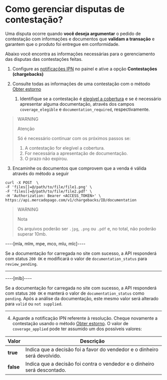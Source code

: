 # Como gerenciar disputas de contestação?

Uma disputa ocorre quando **você deseja argumentar** o pedido de contestação com informações e documentos que **validam a transação** e garantem que o produto foi entregue em conformidade.

Abaixo você encontra as informações necessárias para o gerenciamento das disputas das contestações feitas.

1. Configure as [notificações IPN](/developers/panel/ipn) no painel e ative a opção **Contestações (chargebacks)**
   
2. Consulte todas as informações de uma contestação com o método [Obter estorno](/developers/pt/reference/chargebacks/_chargebacks_id/get)
   1. Identifique se a contestação é [elegível a cobertura](https://www.mercadopago[FAKER][URL][DOMAIN]/ajuda/294) e se é necessário apresentar alguma documentação, através dos campos `coverage_elegible` e `documentation_required`, respectivamente.

> WARNING
>
> Atenção
>
> Só é necessário continuar com os próximos passos se:
> 
>  1. A contestação for elegível a cobertura.
> 2. For necessária a apresentação de documentação.
> 3. O prazo não expirou.

3. Encaminhe os documentos que comprovem que a venda é válida através do método a seguir
```curl
curl -X POST  \
-F 'files[]=@/path/to/file/file1.png' \
-F 'files[]=@/path/to/file/file2.pdf' \
-H 'Authorization: Bearer <ACCESS_TOKEN>' \
https://api.mercadopago.com/v1/chargebacks/ID/documentation
```

>WARNING
>
>Nota
>
>Os arquivos poderão ser `.jpg`, `.png` ou `.pdf` e, no total, não poderão superar 10mb.

----[mla, mlm, mpe, mco, mlu, mlc]----

Se a documentação for carregada no site com sucesso, a API responderá com status `200 OK` e modificará o valor de `documentation_status` para `review_pending`.

------------

----[mlb]----

Se a documentação for carregada no site com sucesso, a API responderá com status `200 OK` e manterá o valor de `documentation_status` como `pending`. Após a análise da documentação, este mesmo valor será alterado para `valid` ou `not supplied`.

------------


4. Aguarde a notificação IPN referente à resolução. Cheque novamente a contestação usando o método [Obter estorno](/developers/pt/reference/chargebacks/_chargebacks_id/get). O valor de `coverage_applied` pode ter assumido um dos possíveis valores:

| Valor           | Descrição
| ----            | ----
| **true**  | Indica que a decisão foi a favor do vendedor e o dinheiro será devolvido.
| **false** | Indica que a decisão foi contra o vendedor e o dinheiro será descontado.
